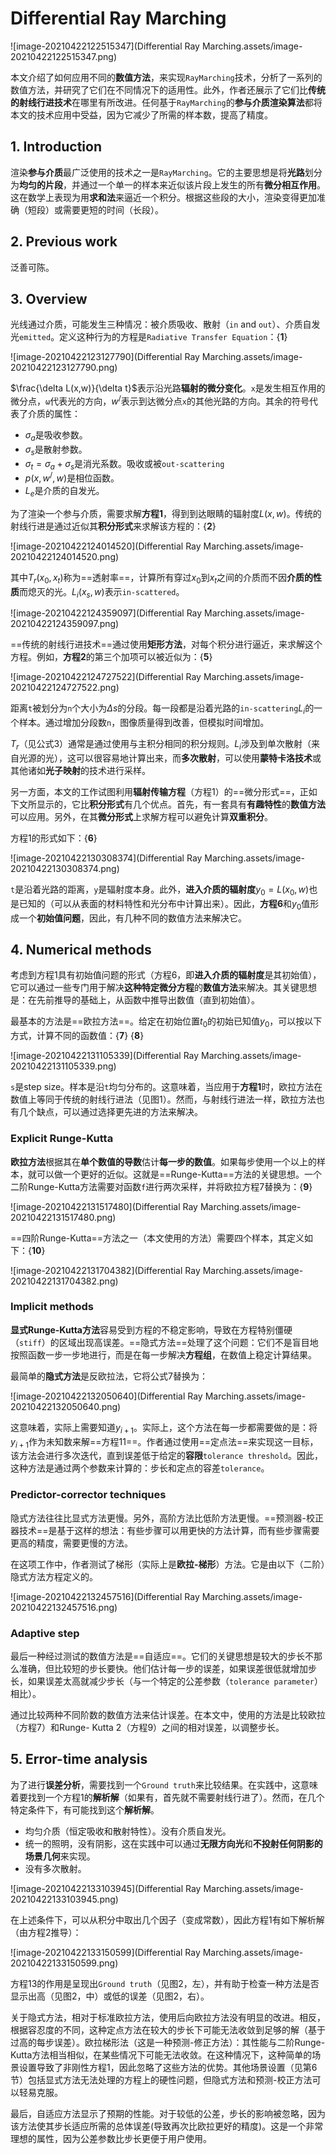 # Differential Ray Marching

![image-20210422122515347](Differential Ray Marching.assets/image-20210422122515347.png)

本文介绍了如何应用不同的**数值方法**，来实现`RayMarching`技术，分析了一系列的数值方法，并研究了它们在不同情况下的适用性。此外，作者还展示了它们比**传统的射线行进技术**在哪里有所改进。任何基于``RayMarching``的**参与介质渲染算法**都将本文的技术应用中受益，因为它减少了所需的样本数，提高了精度。

## 1. Introduction

渲染**参与介质**最广泛使用的技术之一是`RayMarching`。它的主要思想是将**光路**划分为**均匀的片段**，并通过一个单一的样本来近似该片段上发生的所有**微分相互作用**。这在数学上表现为用**求和法**来逼近一个积分。根据这些段的大小，渲染变得更加准确（短段）或需要更短的时间（长段）。



## 2. Previous work

泛善可陈。



## 3. Overview

光线通过介质，可能发生三种情况：被介质吸收、散射（`in` and `out`）、介质自发光`emitted`。定义这种行为的方程是`Radiative Transfer Equation`：{**1**}

![image-20210422123127790](Differential Ray Marching.assets/image-20210422123127790.png)

$\frac{\delta L(x,w)}{\delta t}$表示沿光路**辐射的微分变化**。`x`是发生相互作用的微分点，`ω`代表光的方向，$w^/$表示到达微分点`x`的其他光路的方向。其余的符号代表了介质的属性：

+ $\sigma_a$是吸收参数。
+ $\sigma_s$是散射参数。
+ $\sigma_t=\sigma_a+\sigma_s$是消光系数。吸收或被`out-scattering`
+ $p(x,w^/,w)$是相位函数。
+ $L_e$是介质的自发光。

为了渲染一个参与介质，需要求解**方程1**，得到到达眼睛的辐射度$L(x,w)$。传统的射线行进是通过近似其**积分形式**来求解该方程的：{**2**}

![image-20210422124014520](Differential Ray Marching.assets/image-20210422124014520.png)

其中$T_r(x_0,x_t)$称为==透射率==，计算所有穿过$x_0$到$x_t$之间的介质而不因**介质的性质**而熄灭的光。$L_i(x_s,w)$表示`in-scattered`。

![image-20210422124359097](Differential Ray Marching.assets/image-20210422124359097.png)

==传统的射线行进技术==通过使用**矩形方法**，对每个积分进行逼近，来求解这个方程。例如，**方程2**的第三个加项可以被近似为：{**5**}

![image-20210422124727522](Differential Ray Marching.assets/image-20210422124727522.png)

距离`t`被划分为`n`个大小为$\Delta s$的分段。每一段都是沿着光路的`in-scattering`$L_i$的一个样本。通过增加分段数`n`，图像质量得到改善，但模拟时间增加。

$T_r$（见公式3）通常是通过使用与主积分相同的积分规则。$L_i$涉及到单次散射（来自光源的光），这可以很容易地计算出来，而**多次散射**，可以使用**蒙特卡洛技术**或其他诸如**光子映射**的技术进行采样。

另一方面，本文的工作试图利用**辐射传输方程**（方程1）的==微分形式==，正如下文所显示的，它比**积分形式**有几个优点。首先，有一套具有**有趣特性**的**数值方法**可以应用。另外，在其**微分形式**上求解方程可以避免计算**双重积分**。

方程1的形式如下：{**6**}

![image-20210422130308374](Differential Ray Marching.assets/image-20210422130308374.png)

`t`是沿着光路的距离，`y`是辐射度本身。此外，**进入介质的辐射度**$y_0=L(x_0,w)$也是已知的（可以从表面的材料特性和光分布中计算出来）。因此，**方程6**和$y_0$值形成一个**初始值问题**，因此，有几种不同的数值方法来解决它。



## 4. Numerical methods

考虑到方程1具有初始值问题的形式（方程6，即**进入介质的辐射度**是其初始值），它可以通过一些专门用于解决**这种特定微分方程**的**数值方法**来解决。其关键思想是：在先前推导的基础上，从函数中推导出数值（直到初始值）。

最基本的方法是==欧拉方法==。给定在初始位置$t_0$的初始已知值$y_0$，可以按以下方式，计算不同的函数值：{**7**}	{**8**}

![image-20210422131105339](Differential Ray Marching.assets/image-20210422131105339.png)

`s`是step size。样本是沿`t`均匀分布的。这意味着，当应用于**方程1**时，欧拉方法在数值上等同于传统的射线行进法（见图1）。然而，与射线行进法一样，欧拉方法也有几个缺点，可以通过选择更先进的方法来解决。

### Explicit Runge-Kutta

**欧拉方法**根据其在**单个数值的导数**估计**每一步的数值**。如果每步使用一个以上的样本，就可以做一个更好的近似。这就是==Runge-Kutta==方法的关键思想。一个二阶Runge-Kutta方法需要对函数`f`进行两次采样，并将欧拉方程7替换为：{**9**}

![image-20210422131517480](Differential Ray Marching.assets/image-20210422131517480.png)

==四阶Runge-Kutta==方法之一（本文使用的方法）需要四个样本，其定义如下：{**10**}

![image-20210422131704382](Differential Ray Marching.assets/image-20210422131704382.png)

### Implicit methods

**显式Runge-Kutta方法**容易受到方程的不稳定影响，导致在方程特别僵硬（`stiff`）的区域出现高误差。==隐式方法==处理了这个问题：它们不是盲目地按照函数一步一步地进行，而是在每一步解决**方程组**，在数值上稳定计算结果。

最简单的**隐式方法**是反欧拉法，它将公式7替换为：

![image-20210422132050640](Differential Ray Marching.assets/image-20210422132050640.png)

这意味着，实际上需要知道$y_{i+1}$。实际上，这个方法在每一步都需要做的是：将$y_{i+1}$作为未知数来解==方程11==。作者通过使用==定点法==来实现这一目标，该方法会进行多次迭代，直到误差低于给定的**容限**`tolerance threshold`。因此，这种方法是通过两个参数来计算的：步长和定点的容差`tolerance`。



### Predictor-corrector techniques

隐式方法往往比显式方法更慢。另外，高阶方法比低阶方法更慢。==预测器-校正器技术==是基于这样的想法：有些步骤可以用更快的方法计算，而有些步骤需要更高的精度，需要更慢的方法。

在这项工作中，作者测试了梯形（实际上是**欧拉-梯形**）方法。它是由以下（二阶）隐式方法方程定义的。

![image-20210422132457516](Differential Ray Marching.assets/image-20210422132457516.png)



### Adaptive step

最后一种经过测试的数值方法是==自适应==。它们的关键思想是较大的步长不那么准确，但比较短的步长要快。他们估计每一步的误差，如果误差很低就增加步长，如果误差太高就减少步长（与一个特定的公差参数（`tolerance parameter`）相比）。

通过比较两种不同阶数的数值方法来估计误差。在本文中，使用的方法是比较欧拉（方程7）和Runge- Kutta 2（方程9）之间的相对误差，以调整步长。



## 5. Error-time analysis

为了进行**误差分析**，需要找到一个`Ground truth`来比较结果。在实践中，这意味着要找到一个方程1的**解析解**（如果有，首先就不需要射线行进了）。然而，在几个特定条件下，有可能找到这个**解析解**。

+ 均匀介质（恒定吸收和散射特性）。没有介质自发光。
+ 统一的照明，没有阴影，这在实践中可以通过**无限方向光**和**不投射任何阴影的场景几何**来实现。
+ 没有多次散射。

![image-20210422133103945](Differential Ray Marching.assets/image-20210422133103945.png)

在上述条件下，可以从积分中取出几个因子（变成常数），因此方程1有如下解析解（由方程2推导）：

![image-20210422133150599](Differential Ray Marching.assets/image-20210422133150599.png)

方程13的作用是呈现出`Ground truth`（见图2，左），并有助于检查一种方法是否显示出高（见图2，中）或低的误差（见图2，右）。

关于隐式方法，相对于标准欧拉方法，使用后向欧拉方法没有明显的改进。相反，根据容忍度的不同，这种定点方法在较大的步长下可能无法收敛到足够的解（基于过高的每步误差）。欧拉梯形法（这是一种预测-修正方法）：其性能与二阶Runge-Kutta方法相当相似，在某些情况下可能无法收敛。在这种情况下，这种简单的场景设置导致了非刚性方程1，因此忽略了这些方法的优势。其他场景设置（见第6节）包括显式方法无法处理的方程上的硬性问题，但隐式方法和预测-校正方法可以轻易克服。

最后，自适应方法显示了预期的性能。对于较低的公差，步长的影响被忽略，因为该方法使其步长适应所需的总体误差(导致再次比欧拉更好的精度)。这是一个非常理想的属性，因为公差参数比步长更便于用户使用。